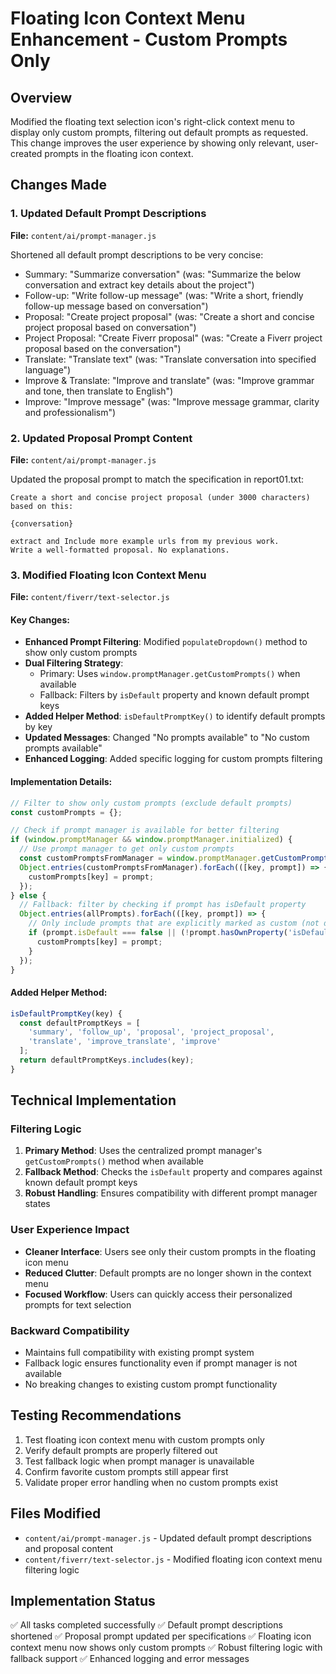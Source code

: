 # Floating Icon Context Menu Enhancement - Custom Prompts Only

## Overview
Modified the floating text selection icon's right-click context menu to display only custom prompts, filtering out default prompts as requested. This change improves the user experience by showing only relevant, user-created prompts in the floating icon context.

## Changes Made

### 1. Updated Default Prompt Descriptions
**File:** `content/ai/prompt-manager.js`

Shortened all default prompt descriptions to be very concise:
- Summary: "Summarize conversation" (was: "Summarize the below conversation and extract key details about the project")
- Follow-up: "Write follow-up message" (was: "Write a short, friendly follow-up message based on conversation")
- Proposal: "Create project proposal" (was: "Create a short and concise project proposal based on conversation")
- Project Proposal: "Create Fiverr proposal" (was: "Create a Fiverr project proposal based on the conversation")
- Translate: "Translate text" (was: "Translate conversation into specified language")
- Improve & Translate: "Improve and translate" (was: "Improve grammar and tone, then translate to English")
- Improve: "Improve message" (was: "Improve message grammar, clarity and professionalism")

### 2. Updated Proposal Prompt Content
**File:** `content/ai/prompt-manager.js`

Updated the proposal prompt to match the specification in report01.txt:
```
Create a short and concise project proposal (under 3000 characters) based on this:

{conversation}

extract and Include more example urls from my previous work. 
Write a well-formatted proposal. No explanations.
```

### 3. Modified Floating Icon Context Menu
**File:** `content/fiverr/text-selector.js`

#### Key Changes:
- **Enhanced Prompt Filtering**: Modified `populateDropdown()` method to show only custom prompts
- **Dual Filtering Strategy**: 
  - Primary: Uses `window.promptManager.getCustomPrompts()` when available
  - Fallback: Filters by `isDefault` property and known default prompt keys
- **Added Helper Method**: `isDefaultPromptKey()` to identify default prompts by key
- **Updated Messages**: Changed "No prompts available" to "No custom prompts available"
- **Enhanced Logging**: Added specific logging for custom prompts filtering

#### Implementation Details:

```javascript
// Filter to show only custom prompts (exclude default prompts)
const customPrompts = {};

// Check if prompt manager is available for better filtering
if (window.promptManager && window.promptManager.initialized) {
  // Use prompt manager to get only custom prompts
  const customPromptsFromManager = window.promptManager.getCustomPrompts();
  Object.entries(customPromptsFromManager).forEach(([key, prompt]) => {
    customPrompts[key] = prompt;
  });
} else {
  // Fallback: filter by checking if prompt has isDefault property
  Object.entries(allPrompts).forEach(([key, prompt]) => {
    // Only include prompts that are explicitly marked as custom (not default)
    if (prompt.isDefault === false || (!prompt.hasOwnProperty('isDefault') && !this.isDefaultPromptKey(key))) {
      customPrompts[key] = prompt;
    }
  });
}
```

#### Added Helper Method:
```javascript
isDefaultPromptKey(key) {
  const defaultPromptKeys = [
    'summary', 'follow_up', 'proposal', 'project_proposal', 
    'translate', 'improve_translate', 'improve'
  ];
  return defaultPromptKeys.includes(key);
}
```

## Technical Implementation

### Filtering Logic
1. **Primary Method**: Uses the centralized prompt manager's `getCustomPrompts()` method when available
2. **Fallback Method**: Checks the `isDefault` property and compares against known default prompt keys
3. **Robust Handling**: Ensures compatibility with different prompt manager states

### User Experience Impact
- **Cleaner Interface**: Users see only their custom prompts in the floating icon menu
- **Reduced Clutter**: Default prompts are no longer shown in the context menu
- **Focused Workflow**: Users can quickly access their personalized prompts for text selection

### Backward Compatibility
- Maintains full compatibility with existing prompt system
- Fallback logic ensures functionality even if prompt manager is not available
- No breaking changes to existing custom prompt functionality

## Testing Recommendations
1. Test floating icon context menu with custom prompts only
2. Verify default prompts are properly filtered out
3. Test fallback logic when prompt manager is unavailable
4. Confirm favorite custom prompts still appear first
5. Validate proper error handling when no custom prompts exist

## Files Modified
- `content/ai/prompt-manager.js` - Updated default prompt descriptions and proposal content
- `content/fiverr/text-selector.js` - Modified floating icon context menu filtering logic

## Implementation Status
✅ All tasks completed successfully
✅ Default prompt descriptions shortened
✅ Proposal prompt updated per specifications
✅ Floating icon context menu now shows only custom prompts
✅ Robust filtering logic with fallback support
✅ Enhanced logging and error messages
